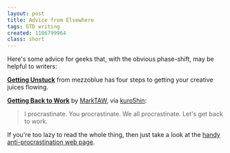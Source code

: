 ```yaml
---
layout: post
title: Advice from Elsewhere
tags: GTD writing
created: 1106799964
class: short
---
```

Here's some advice for geeks that, with the obvious phase-shift, may be helpful to writers:

[**Getting Unstuck**](http://www.mezzoblue.com/archives/2005/01/17/getting_unst/index.php) from mezzoblue has four steps to getting your creative juices flowing.

[**Getting Back to Work**](http://www.marktaw.com/blog/GettingBackToWork.html) by [MarkTAW](http://www.marktaw.com/gtd/index.html), via [kuro5hin](http://www.kuro5hin.org/story/2005/1/18/153331/505):
> I procrastinate. You procrastinate. We all procrastinate. Let's get back to work.

If you're too lazy to read the whole thing, then just take a look at the [handy anti-procrastination web page](http://www.marktaw.com/getbacktowork.htm).<!--break-->
